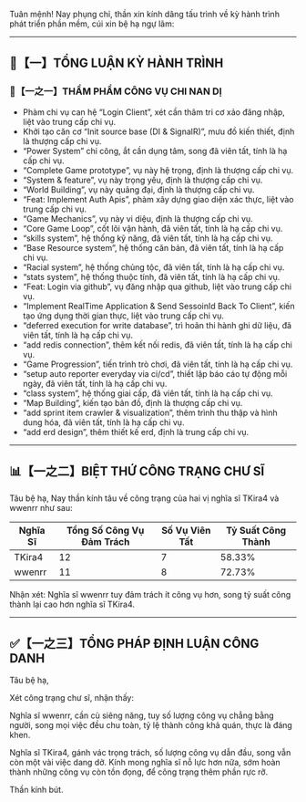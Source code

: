 Tuân mệnh! Nay phụng chỉ, thần xin kính dâng tấu trình về kỳ hành trình phát triển phần mềm, cúi xin bệ hạ ngự lãm:

---

## 🧾【一】TỔNG LUẬN KỲ HÀNH TRÌNH

### 🧠【一之一】THẨM PHẨM CÔNG VỤ CHI NAN DỊ

- Phàm chi vụ can hệ “Login Client”, xét cần thâm tri cơ xảo đăng nhập, liệt vào trung cấp chi vụ.
- Khởi tạo căn cơ “Init source base (DI & SignalR)”, mưu đồ kiến thiết, định là thượng cấp chi vụ.
- “Power System” chi công, ắt cần dụng tâm, song đã viên tất, tính là hạ cấp chi vụ.
- “Complete Game prototype”, vụ này hệ trọng, định là thượng cấp chi vụ.
- “System & feature”, vụ này trọng yếu, định là thượng cấp chi vụ.
- “World Building”, vụ này quảng đại, định là thượng cấp chi vụ.
- “Feat: Implement Auth Apis”, phàm xây dựng giao diện xác thực, liệt vào trung cấp chi vụ.
- “Game Mechanics”, vụ này vi diệu, định là thượng cấp chi vụ.
- “Core Game Loop”, cốt lõi vận hành, đã viên tất, tính là hạ cấp chi vụ.
- “skills system”, hệ thống kỹ năng, đã viên tất, tính là hạ cấp chi vụ.
- “Base Resource system”, hệ thống căn bản, đã viên tất, tính là hạ cấp chi vụ.
- “Racial system”, hệ thống chủng tộc, đã viên tất, tính là hạ cấp chi vụ.
- “stats system”, hệ thống thuộc tính, đã viên tất, tính là hạ cấp chi vụ.
- “Feat: Login via github”, vụ đăng nhập qua github, liệt vào trung cấp chi vụ.
- “Implement RealTime Application & Send SessoinId Back To Client”, kiến tạo ứng dụng thời gian thực, liệt vào trung cấp chi vụ.
- “deferred execution for write database”, trì hoãn thi hành ghi dữ liệu, đã viên tất, tính là hạ cấp chi vụ.
- “add redis connection”, thêm kết nối redis, đã viên tất, tính là hạ cấp chi vụ.
- “Game Progression”, tiến trình trò chơi, đã viên tất, tính là hạ cấp chi vụ.
- “setup auto reporter everyday via ci/cd”, thiết lập báo cáo tự động mỗi ngày, đã viên tất, tính là hạ cấp chi vụ.
- “class system”, hệ thống giai cấp, đã viên tất, tính là hạ cấp chi vụ.
- “Map Building”, kiến tạo bản đồ, định là thượng cấp chi vụ.
- “add sprint item crawler & visualization”, thêm trình thu thập và hình dung hóa, đã viên tất, tính là hạ cấp chi vụ.
- “add erd design”, thêm thiết kế erd, định là trung cấp chi vụ.

---

## 📊【一之二】BIỆT THỨ CÔNG TRẠNG CHƯ SĨ

Tâu bệ hạ,
Nay thần kính tâu về công trạng của hai vị nghĩa sĩ TKira4 và wwenrr như sau:

| Nghĩa Sĩ | Tổng Số Công Vụ Đảm Trách | Số Vụ Viên Tất | Tỷ Suất Công Thành |
|---|---|---|---|
| TKira4 | 12 | 7 | 58.33% |
| wwenrr | 11 | 8 | 72.73% |

Nhận xét: Nghĩa sĩ wwenrr tuy đảm trách ít công vụ hơn, song tỷ suất công thành lại cao hơn nghĩa sĩ TKira4.

---

## ✅【一之三】TỔNG PHÁP ĐỊNH LUẬN CÔNG DANH

Tâu bệ hạ,

Xét công trạng chư sĩ, nhận thấy:

Nghĩa sĩ wwenrr, cần cù siêng năng, tuy số lượng công vụ chẳng bằng người, song mọi việc đều chu toàn, tỷ lệ thành công khả quán, thực là đáng khen.

Nghĩa sĩ TKira4, gánh vác trọng trách, số lượng công vụ dẫn đầu, song vẫn còn một vài việc dang dở. Kính mong nghĩa sĩ nỗ lực hơn nữa, sớm hoàn thành những công vụ còn tồn đọng, để công trạng thêm phần rực rỡ.

Thần kính bút.
